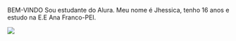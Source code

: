 BEM-VINDO
Sou estudante do Alura.
Meu nome é Jhessica, tenho 16 anos e estudo na E.E Ana Franco-PEI.

![](https://media.tenor.com/ZQndYO4NwBcAAAAM/gojo-satoru.gif)



